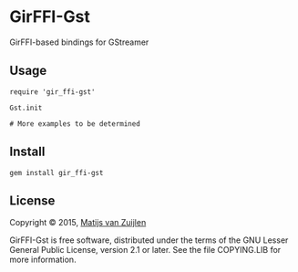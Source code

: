 # GirFFI-Gst

GirFFI-based bindings for GStreamer

## Usage

    require 'gir_ffi-gst'

    Gst.init

    # More examples to be determined

## Install

    gem install gir_ffi-gst

## License

Copyright &copy; 2015, [Matijs van Zuijlen](http://www.matijs.net/)

GirFFI-Gst is free software, distributed under the terms of the GNU Lesser
General Public License, version 2.1 or later. See the file COPYING.LIB for more
information.
